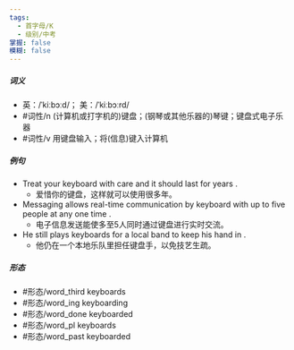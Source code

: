 ```yaml
---
tags:
  - 首字母/K
  - 级别/中考
掌握: false
模糊: false
---
```

##### 词义
- 英：/ˈkiːbɔːd/； 美：/ˈkiːbɔːrd/
- #词性/n  (计算机或打字机的)键盘；(钢琴或其他乐器的)琴键；键盘式电子乐器
- #词性/v  用键盘输入；将(信息)键入计算机
##### 例句
- Treat your keyboard with care and it should last for years .
	- 爱惜你的键盘，这样就可以使用很多年。
- Messaging allows real-time communication by keyboard with up to five people at any one time .
	- 电子信息发送能使多至5人同时通过键盘进行实时交流。
- He still plays keyboards for a local band to keep his hand in .
	- 他仍在一个本地乐队里担任键盘手，以免技艺生疏。
##### 形态
- #形态/word_third keyboards
- #形态/word_ing keyboarding
- #形态/word_done keyboarded
- #形态/word_pl keyboards
- #形态/word_past keyboarded
